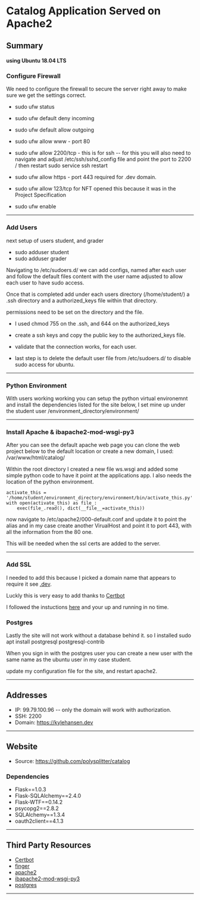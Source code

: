 # Catalog Application Served on Apache2

## Summary

#### using Ubuntu 18.04 LTS

### Configure Firewall
We need to configure the firewall to secure the server right away to make sure we get the settings correct.

* sudo ufw status
* sudo ufw default deny incoming
* sudo ufw default allow outgoing
* sudo ufw allow www - port 80
* sudo ufw allow 2200/tcp - this is for ssh
  --  for this you will also need to navigate and adjust /etc/ssh/sshd_config file and point the port to 2200 / then restart sudo service ssh restart
* sudo ufw allow https - port 443 required for .dev domain.
* sudo ufw allow 123/tcp for NFT opened this because it was in the Project Specification

* sudo ufw enable

---

### Add Users

next setup of users student, and grader

* sudo adduser student
* sudo adduser grader

Navigating to /etc/sudoers.d/ we can add configs, named after each user and follow the default files content with the user name adjusted to allow each user to have sudo access.

Once that is completed add under each users directory (/home/student/) a .ssh directory and a authorized_keys file within that directory.

permissions need to be set on the directory and the file.

* I used chmod 755 on the .ssh, and 644 on the authorized_keys

* create a ssh keys and copy the public key to the authorized_keys file.

* validate that the connection works, for each user.

* last step is to delete the default user file from /etc/sudoers.d/ to disable sudo access for ubuntu.

---

### Python Environment

With users working working you can setup the python virtual environemnt and install the dependencies listed for the site below, I set mine up under the student user /environment_directory/environment/

---

### Install Apache & ibapache2-mod-wsgi-py3

After you can see the default apache web page you can clone the web project below to the default location or create a new domain, I used: /var/www/html/catalog/ 

Within the root directory I created a new file ws.wsgi and added some simple python code to have it point at the applications app. I also needs the location of the python environment.

```
activate_this = '/home/student/environment_directory/environment/bin/activate_this.py'
with open(activate_this) as file_:
    exec(file_.read(), dict(__file__=activate_this))
```

now navigate to /etc/apache2/000-default.conf and update it to point the alias and in my case create another VirualHost and point it to port 443, with all the information from the 80 one.

This will be needed when the ssl certs are added to the server.

---

### Add SSL

I needed to add this because I picked a domain name that appears to require it see [.dev](https://medium.engineering/use-a-dev-domain-not-anymore-95219778e6fd).

Luckly this is very easy to add thanks to [Certbot](https://certbot.eff.org/lets-encrypt/ubuntubionic-apache)


I followed the instuctions [here](https://certbot.eff.org/lets-encrypt/ubuntubionic-apache) and your up and running in no time.


### Postgres

Lastly the site will not work without a database behind it. so I installed sudo apt install postgresql postgresql-contrib

When you sign in with the postgres user you can create a new user with the same name as the ubuntu user in my case student.

update my configuration file for the site, and restart apache2.

---
## Addresses
* IP: 99.79.100.96 -- only the domain will work with authorization.
* SSH: 2200
* Domain: https://kylehansen.dev

---
## Website
* Source: https://github.com/polysplitter/catalog

### Dependencies

* Flask==1.0.3
* Flask-SQLAlchemy==2.4.0
* Flask-WTF==0.14.2
* psycopg2==2.8.2
* SQLAlchemy==1.3.4
* oauth2client==4.1.3
---

## Third Party Resources
* [Certbot](https://certbot.eff.org/lets-encrypt/ubuntubionic-apache)
* [finger](http://manpages.ubuntu.com/manpages/bionic/man1/finger.1.html)
* [apache2](https://httpd.apache.org/)
* [ibapache2-mod-wsgi-py3](https://packages.ubuntu.com/bionic/libapache2-mod-wsgi-py3)
* [postgres](https://www.postgresql.org/)
---
